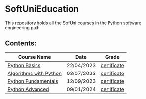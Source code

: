 # SoftUniEducation
This repository holds all the SofUni courses in the Python software engineering path

## Contents:

| **Course Name** | **Date** | **Grade** |
| --- | --- | --- |
| [Python Basics](https://github.com/pepk0/SoftUniEducation/tree/main/PythonBasics) |  22/04/2023 | [certificate](https://softuni.bg/certificates/details/172817/5aec6dfb) |
| [Algorithms with Python](https://github.com/pepk0/SoftUniEducation/tree/main/AlgorithmsWithPython) |03/07/2023| [certificate](https://softuni.bg/certificates/details/181215/e51ab860) |
| [Python Fundamentals](https://github.com/pepk0/SoftUniEducation/tree/main/PythonFundamentals) |12/09/2023| [certificate](https://softuni.bg/certificates/details/194497/b6034711) |
| [Python Advanced](https://github.com/pepk0/SoftUniEducation/tree/main/PythonAdvanced) |09/01/2024| [certificate](https://softuni.bg/certificates/details/203789/fb8ae2e1) |



